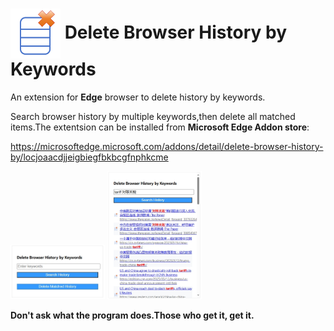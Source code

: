 <h1>
  <img src="/assets/icon300.png" width="80" height="80" style="vertical-align: middle;"> Delete Browser History by Keywords
</h1>


An extension for **Edge** browser to delete history by keywords.

Search browser history by multiple keywords,then delete all matched items.The extentsion can be installed from **Microsoft Edge Addon store**:

https://microsoftedge.microsoft.com/addons/detail/delete-browser-history-by/locjoaacdjjeigbiegfbkbcgfnphkcme

<img src="/assets/popup-window.png" width="30%">

<img src="/assets/search.png" width="30%">


**Don't ask what the program does.Those who get it, get it.**
